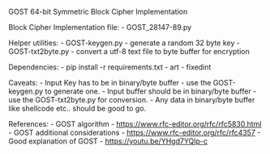 GOST 64-bit Symmetric Block Cipher Implementation

Block Cipher Implementation file:
    - GOST_28147-89.py

Helper utilities:
    - GOST-keygen.py - generate a random 32 byte key
    - GOST-txt2byte.py - convert a utf-8 text file to byte buffer for encryption

Dependencies:
    - pip install -r requirements.txt
        - art
        - fixedint

Caveats:
    - Input Key has to be in binary/byte buffer - use the GOST-keygen.py to generate one.
    - Input buffer should be in binary/byte buffer - use the GOST-txt2byte.py for conversion.
    - Any data in binary/byte buffer like shellcode etc.. should be good to go.
 
 References:
    - GOST algorithm - https://www.rfc-editor.org/rfc/rfc5830.html 
    - GOST additional considerations - https://www.rfc-editor.org/rfc/rfc4357
    - Good explanation of GOST - https://youtu.be/YHgd7YQIp-c

